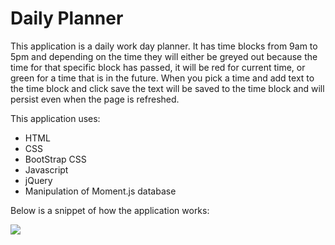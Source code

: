 # Daily Planner

This application is a daily work day planner. It has time blocks from 9am to 5pm and depending on the time they will either be greyed out because the time for that specific block has passed, it will be red for current time, or green for a time that is in the future. When you pick a time and add text to the time block and click save the text will be saved to the time block and will persist even when the page is refreshed.

This application uses:
<ul>
  <li>HTML</li>
  <li>CSS</li>
  <li>BootStrap CSS</li>
  <li>Javascript</li>
  <li>jQuery</li>
  <li>Manipulation of Moment.js database</li>
</ul>

Below is a snippet of how the application works:


![](WorkDayPlanner.gif)
